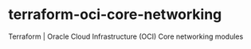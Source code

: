 # terraform-oci-core-networking
Terraform | Oracle Cloud Infrastructure (OCI) Core networking modules
